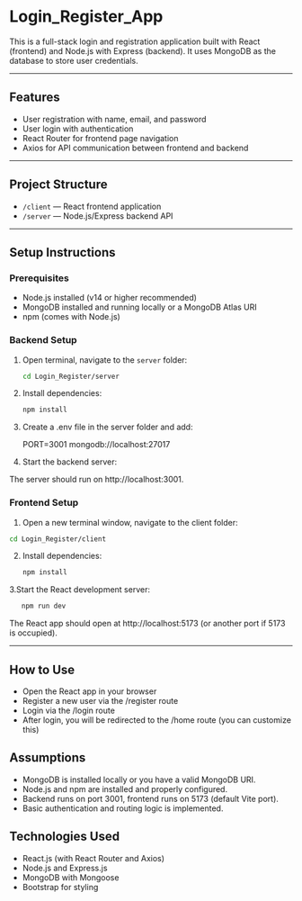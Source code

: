 # Login_Register_App

This is a full-stack login and registration application built with React (frontend) and Node.js with Express (backend). It uses MongoDB as the database to store user credentials.

---

## Features

- User registration with name, email, and password
- User login with authentication
- React Router for frontend page navigation
- Axios for API communication between frontend and backend

---

## Project Structure

- `/client` — React frontend application
- `/server` — Node.js/Express backend API

---

## Setup Instructions

### Prerequisites

- Node.js installed (v14 or higher recommended)
- MongoDB installed and running locally or a MongoDB Atlas URI
- npm (comes with Node.js)

### Backend Setup

1. Open terminal, navigate to the `server` folder:

   ```bash
   cd Login_Register/server

2. Install dependencies:
   
   ```bash
   npm install

3. Create a .env file in the server folder and add:
   
   PORT=3001
   mongodb://localhost:27017

4. Start the backend server:

The server should run on http://localhost:3001.

### Frontend Setup

1. Open a new terminal window, navigate to the client folder:

 ```bash
cd Login_Register/client
```

 2. Install dependencies:

    ```bash
    npm install
     ```

  3.Start the React development server:

 ```bash
    npm run dev
  ```

The React app should open at http://localhost:5173 (or another port if 5173 is occupied).

--- 


## How to Use

- Open the React app in your browser
- Register a new user via the /register route
- Login via the /login route
- After login, you will be redirected to the /home route (you can customize this)

## Assumptions

- MongoDB is installed locally or you have a valid MongoDB URI.
- Node.js and npm are installed and properly configured.
- Backend runs on port 3001, frontend runs on 5173 (default Vite port).
- Basic authentication and routing logic is implemented.

## Technologies Used

- React.js (with React Router and Axios)
- Node.js and Express.js
- MongoDB with Mongoose
- Bootstrap for styling

